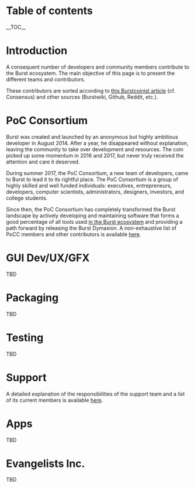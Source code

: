 Table of contents
=================

\_\_TOC\_\_

Introduction
============

A consequent number of developers and community members contribute to the Burst ecosystem. The main objective of this page is to present the different teams and contributors.

These contributors are sorted according to [this Burstcoinist article](https://www.burstcoin.ist/2018/06/23/the-economy-of-scale-next-steps-for-burst/) (cf. Consensus) and other sources (Burstwiki, Github, Reddit, etc.).

PoC Consortium
==============

Burst was created and launched by an anonymous but highly ambitious developer in August 2014. After a year, he disappeared without explanation, leaving the community to take over development and resources. The coin picked up some momentum in 2016 and 2017, but never truly received the attention and care it deserved.

During summer 2017, the PoC Consortium, a new team of developers, came to Burst to lead it to its rightful place. The PoC Consortium is a group of highly skilled and well funded individuals: executives, entrepreneurs, developers, computer scientists, administrators, designers, investors, and college students.

Since then, the PoC Consortium has completely transformed the Burst landscape by actively developing and maintaining software that forms a good percentage of all tools used [in the Burst ecosystem](burst-software.md) and providing a path forward by releasing the Burst Dymaxion. A non-exhaustive list of PoCC members and other contributors is available [here](https://www.burst-coin.org/contributors).

GUI Dev/UX/GFX
==============

TBD

Packaging
=========

TBD

Testing
=======

TBD

Support
=======

A detailed explanation of the responsibilities of the support team and a list of its current members is available [here](team-support.md).

Apps
====

TBD

Evangelists Inc.
================

TBD
